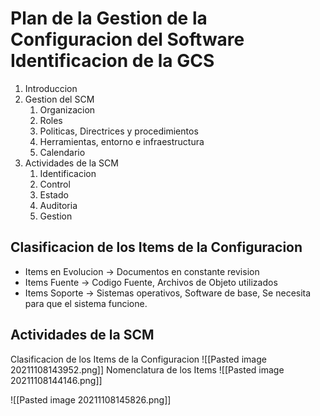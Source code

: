 # Plan de la Gestion de la Configuracion del Software Identificacion de la GCS

1. Introduccion
2. Gestion del SCM
	1. Organizacion
	2. Roles 
	3. Politicas, Directrices y procedimientos
	4. Herramientas, entorno e infraestructura
	5. Calendario
3. Actividades de la SCM
	1. Identificacion
	2. Control
	3. Estado
	4. Auditoria
	5. Gestion

## Clasificacion de los Items de la Configuracion
- Items en Evolucion -> Documentos en constante revision
- Items Fuente -> Codigo Fuente, Archivos de Objeto utilizados
- Items Soporte -> Sistemas operativos, Software de base, Se necesita para que el sistema funcione.

## Actividades de la SCM
Clasificacion de los Items de la Configuracion
![[Pasted image 20211108143952.png]]
Nomenclatura de los Items
![[Pasted image 20211108144146.png]]

![[Pasted image 20211108145826.png]]